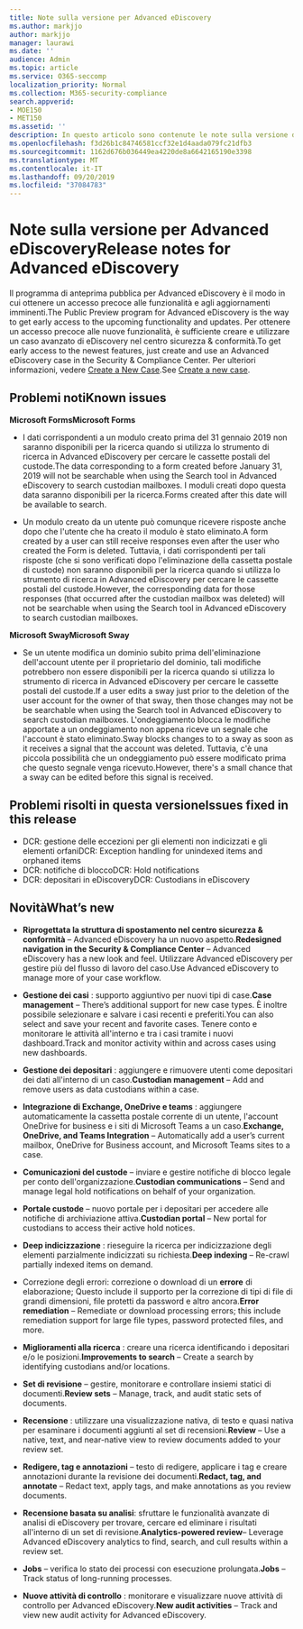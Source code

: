 ```yaml
---
title: Note sulla versione per Advanced eDiscovery
ms.author: markjjo
author: markjjo
manager: laurawi
ms.date: ''
audience: Admin
ms.topic: article
ms.service: O365-seccomp
localization_priority: Normal
ms.collection: M365-security-compliance
search.appverid:
- MOE150
- MET150
ms.assetid: ''
description: In questo articolo sono contenute le note sulla versione di Advanced eDiscovery.
ms.openlocfilehash: f3d26b1c84746581ccf32e1d4aada079fc21dfb3
ms.sourcegitcommit: 1162d676b036449ea4220de8a6642165190e3398
ms.translationtype: MT
ms.contentlocale: it-IT
ms.lasthandoff: 09/20/2019
ms.locfileid: "37084783"
---
```

# <a name="release-notes-for-advanced-ediscovery"></a><span data-ttu-id="f129e-103">Note sulla versione per Advanced eDiscovery</span><span class="sxs-lookup"><span data-stu-id="f129e-103">Release notes for Advanced eDiscovery</span></span>

<span data-ttu-id="f129e-104">Il programma di anteprima pubblica per Advanced eDiscovery è il modo in cui ottenere un accesso precoce alle funzionalità e agli aggiornamenti imminenti.</span><span class="sxs-lookup"><span data-stu-id="f129e-104">The Public Preview program for Advanced eDiscovery is the way to get early access to the upcoming functionality and updates.</span></span> <span data-ttu-id="f129e-105">Per ottenere un accesso precoce alle nuove funzionalità, è sufficiente creare e utilizzare un caso avanzato di eDiscovery nel centro sicurezza & conformità.</span><span class="sxs-lookup"><span data-stu-id="f129e-105">To get early access to the newest features, just create and use an Advanced eDiscovery case in the Security & Compliance Center.</span></span> <span data-ttu-id="f129e-106">Per ulteriori informazioni, vedere [Create a New Case](create-new-ediscovery-case.md).</span><span class="sxs-lookup"><span data-stu-id="f129e-106">See [Create a new case](create-new-ediscovery-case.md).</span></span>

## <a name="known-issues"></a><span data-ttu-id="f129e-107">Problemi noti</span><span class="sxs-lookup"><span data-stu-id="f129e-107">Known issues</span></span>

<span data-ttu-id="f129e-108">**Microsoft Forms**</span><span class="sxs-lookup"><span data-stu-id="f129e-108">**Microsoft Forms**</span></span>

- <span data-ttu-id="f129e-109">I dati corrispondenti a un modulo creato prima del 31 gennaio 2019 non saranno disponibili per la ricerca quando si utilizza lo strumento di ricerca in Advanced eDiscovery per cercare le cassette postali del custode.</span><span class="sxs-lookup"><span data-stu-id="f129e-109">The data corresponding to a form created before January 31, 2019 will not be searchable when using the Search tool in Advanced eDiscovery to search custodian mailboxes.</span></span> <span data-ttu-id="f129e-110">I moduli creati dopo questa data saranno disponibili per la ricerca.</span><span class="sxs-lookup"><span data-stu-id="f129e-110">Forms created after this date will be available to search.</span></span>

- <span data-ttu-id="f129e-111">Un modulo creato da un utente può comunque ricevere risposte anche dopo che l'utente che ha creato il modulo è stato eliminato.</span><span class="sxs-lookup"><span data-stu-id="f129e-111">A form created by a user can still receive responses even after the user who created the Form is deleted.</span></span> <span data-ttu-id="f129e-112">Tuttavia, i dati corrispondenti per tali risposte (che si sono verificati dopo l'eliminazione della cassetta postale di custode) non saranno disponibili per la ricerca quando si utilizza lo strumento di ricerca in Advanced eDiscovery per cercare le cassette postali del custode.</span><span class="sxs-lookup"><span data-stu-id="f129e-112">However, the corresponding data for those responses (that occurred after the custodian mailbox was deleted) will not be searchable when using the Search tool in Advanced eDiscovery to search custodian mailboxes.</span></span>
 
<span data-ttu-id="f129e-113">**Microsoft Sway**</span><span class="sxs-lookup"><span data-stu-id="f129e-113">**Microsoft Sway**</span></span>

- <span data-ttu-id="f129e-114">Se un utente modifica un dominio subito prima dell'eliminazione dell'account utente per il proprietario del dominio, tali modifiche potrebbero non essere disponibili per la ricerca quando si utilizza lo strumento di ricerca in Advanced eDiscovery per cercare le cassette postali del custode.</span><span class="sxs-lookup"><span data-stu-id="f129e-114">If a user edits a sway just prior to the deletion of the user account for the owner of that sway, then those changes may not be be searchable when using the Search tool in Advanced eDiscovery to search custodian mailboxes.</span></span> <span data-ttu-id="f129e-115">L'ondeggiamento blocca le modifiche apportate a un ondeggiamento non appena riceve un segnale che l'account è stato eliminato.</span><span class="sxs-lookup"><span data-stu-id="f129e-115">Sway blocks changes to to a sway as soon as it receives a signal that the account was deleted.</span></span> <span data-ttu-id="f129e-116">Tuttavia, c'è una piccola possibilità che un ondeggiamento può essere modificato prima che questo segnale venga ricevuto.</span><span class="sxs-lookup"><span data-stu-id="f129e-116">However, there's a small chance that a sway can be edited before this signal is received.</span></span>

## <a name="issues-fixed-in-this-release"></a><span data-ttu-id="f129e-117">Problemi risolti in questa versione</span><span class="sxs-lookup"><span data-stu-id="f129e-117">Issues fixed in this release</span></span>

- <span data-ttu-id="f129e-118">DCR: gestione delle eccezioni per gli elementi non indicizzati e gli elementi orfani</span><span class="sxs-lookup"><span data-stu-id="f129e-118">DCR: Exception handling for unindexed items and orphaned items</span></span>
- <span data-ttu-id="f129e-119">DCR: notifiche di blocco</span><span class="sxs-lookup"><span data-stu-id="f129e-119">DCR: Hold notifications</span></span>
- <span data-ttu-id="f129e-120">DCR: depositari in eDiscovery</span><span class="sxs-lookup"><span data-stu-id="f129e-120">DCR: Custodians in eDiscovery</span></span>

## <a name="whats-new"></a><span data-ttu-id="f129e-121">Novità</span><span class="sxs-lookup"><span data-stu-id="f129e-121">What’s new</span></span>

- <span data-ttu-id="f129e-122">**Riprogettata la struttura di spostamento nel centro sicurezza & conformità** – Advanced eDiscovery ha un nuovo aspetto.</span><span class="sxs-lookup"><span data-stu-id="f129e-122">**Redesigned navigation in the Security & Compliance Center** – Advanced eDiscovery has a new look and feel.</span></span> <span data-ttu-id="f129e-123">Utilizzare Advanced eDiscovery per gestire più del flusso di lavoro del caso.</span><span class="sxs-lookup"><span data-stu-id="f129e-123">Use Advanced eDiscovery to manage more of your case workflow.</span></span>

- <span data-ttu-id="f129e-124">**Gestione dei casi** : supporto aggiuntivo per nuovi tipi di case.</span><span class="sxs-lookup"><span data-stu-id="f129e-124">**Case management** – There’s additional support for new case types.</span></span> <span data-ttu-id="f129e-125">È inoltre possibile selezionare e salvare i casi recenti e preferiti.</span><span class="sxs-lookup"><span data-stu-id="f129e-125">You can also select and save your recent and favorite cases.</span></span> <span data-ttu-id="f129e-126">Tenere conto e monitorare le attività all'interno e tra i casi tramite i nuovi dashboard.</span><span class="sxs-lookup"><span data-stu-id="f129e-126">Track and monitor activity within and across cases using new dashboards.</span></span>

- <span data-ttu-id="f129e-127">**Gestione dei depositari** : aggiungere e rimuovere utenti come depositari dei dati all'interno di un caso.</span><span class="sxs-lookup"><span data-stu-id="f129e-127">**Custodian management** – Add and remove users as data custodians within a case.</span></span>

- <span data-ttu-id="f129e-128">**Integrazione di Exchange, OneDrive e teams** : aggiungere automaticamente la cassetta postale corrente di un utente, l'account OneDrive for business e i siti di Microsoft Teams a un caso.</span><span class="sxs-lookup"><span data-stu-id="f129e-128">**Exchange, OneDrive, and Teams Integration** – Automatically add a user’s current mailbox, OneDrive for Business account, and Microsoft Teams sites to a case.</span></span> 

- <span data-ttu-id="f129e-129">**Comunicazioni del custode** – inviare e gestire notifiche di blocco legale per conto dell'organizzazione.</span><span class="sxs-lookup"><span data-stu-id="f129e-129">**Custodian communications** – Send and manage legal hold notifications on behalf of your organization.</span></span>

- <span data-ttu-id="f129e-130">**Portale custode** – nuovo portale per i depositari per accedere alle notifiche di archiviazione attiva.</span><span class="sxs-lookup"><span data-stu-id="f129e-130">**Custodian portal** – New portal for custodians to access their active hold notices.</span></span>

- <span data-ttu-id="f129e-131">**Deep indicizzazione** : rieseguire la ricerca per indicizzazione degli elementi parzialmente indicizzati su richiesta.</span><span class="sxs-lookup"><span data-stu-id="f129e-131">**Deep indexing** – Re-crawl partially indexed items on demand.</span></span>

- <span data-ttu-id="f129e-132">Correzione degli errori: correzione o download di un **errore** di elaborazione; Questo include il supporto per la correzione di tipi di file di grandi dimensioni, file protetti da password e altro ancora.</span><span class="sxs-lookup"><span data-stu-id="f129e-132">**Error remediation** – Remediate or download processing errors; this include remediation support for large file types, password protected files, and more.</span></span> 

- <span data-ttu-id="f129e-133">**Miglioramenti alla ricerca** : creare una ricerca identificando i depositari e/o le posizioni.</span><span class="sxs-lookup"><span data-stu-id="f129e-133">**Improvements to search** – Create a search by identifying custodians and/or locations.</span></span>

- <span data-ttu-id="f129e-134">**Set di revisione** – gestire, monitorare e controllare insiemi statici di documenti.</span><span class="sxs-lookup"><span data-stu-id="f129e-134">**Review sets** – Manage, track, and audit static sets of documents.</span></span>

- <span data-ttu-id="f129e-135">**Recensione** : utilizzare una visualizzazione nativa, di testo e quasi nativa per esaminare i documenti aggiunti al set di recensioni.</span><span class="sxs-lookup"><span data-stu-id="f129e-135">**Review** – Use a native, text, and near-native view to review documents added to your review set.</span></span>

- <span data-ttu-id="f129e-136">**Redigere, tag e annotazioni** – testo di redigere, applicare i tag e creare annotazioni durante la revisione dei documenti.</span><span class="sxs-lookup"><span data-stu-id="f129e-136">**Redact, tag, and annotate** – Redact text, apply tags, and make annotations as you review documents.</span></span>
  
- <span data-ttu-id="f129e-137">**Recensione basata su analisi**: sfruttare le funzionalità avanzate di analisi di eDiscovery per trovare, cercare ed eliminare i risultati all'interno di un set di revisione.</span><span class="sxs-lookup"><span data-stu-id="f129e-137">**Analytics-powered review**– Leverage Advanced eDiscovery analytics to find, search, and cull results within a review set.</span></span>

- <span data-ttu-id="f129e-138">**Jobs** – verifica lo stato dei processi con esecuzione prolungata.</span><span class="sxs-lookup"><span data-stu-id="f129e-138">**Jobs** – Track status of long-running processes.</span></span>

- <span data-ttu-id="f129e-139">**Nuove attività di controllo** : monitorare e visualizzare nuove attività di controllo per Advanced eDiscovery.</span><span class="sxs-lookup"><span data-stu-id="f129e-139">**New audit activities** – Track and view new audit activity for Advanced eDiscovery.</span></span>
